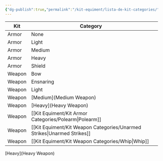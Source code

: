 ```yaml
---
{"dg-publish":true,"permalink":"/kit-equiment/lista-de-kit-categories/"}
---
```



| Kit    | Category                |     |
| ------ | ----------------------- | --- |
| Armor  | None                    |     |
| Armor  | Light                   |     |
| Armor  | Medium                  |     |
| Armor  | Heavy                   |     |
| Armor  | Shield                  |     |
| Weapon | Bow                     |     |
| Weapon | Ensnaring               |     |
| Weapon | Light                   |     |
| Weapon | [Medium](Medium Weapon) |     |
| Weapon |  [Heavy](Heavy Weapon)  |     |
| Weapon | [[Kit Equiment/Kit Armor Categories/Polearm\|Polearm]]             |     |
| Weapon | [[Kit Equiment/Kit Weapon Categories/Unarmed Strikes\|Unarmed Strikes]]     |     |
| Weapon | [[Kit Equiment/Kit Weapon Categories/Whip\|Whip]]                |     |
[Heavy](Heavy Weapon)